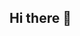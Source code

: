 ## Hi there 👋

<!--
**meerabdulkadir12/meerabdulkadir12** is a ✨ _special_ ✨ repository because its `README.md` (this file) appears on your GitHub profile.

Here are some ideas to get you started:

- 🔭 I’m currently working on ...
- 🌱 I’m currently learning ... I completed my graduation from University of Mumbai in B.Sc.IT now I'm currently learning Data SCience And Analytics for Imarticus Learning, Thane. It's a six months Postgraduation course
- 👯 I’m looking to collaborate on ...
- 🤔 I’m looking for help with ... I need help in Data Science And Analytics tools and technologies. 
- 💬 Ask me about ... As I am learning about Data Science And Analytics ask me about that only. 
- 📫 How to reach me: ...
- 😄 Pronouns: ...
- ⚡ Fun fact: ...
-->

